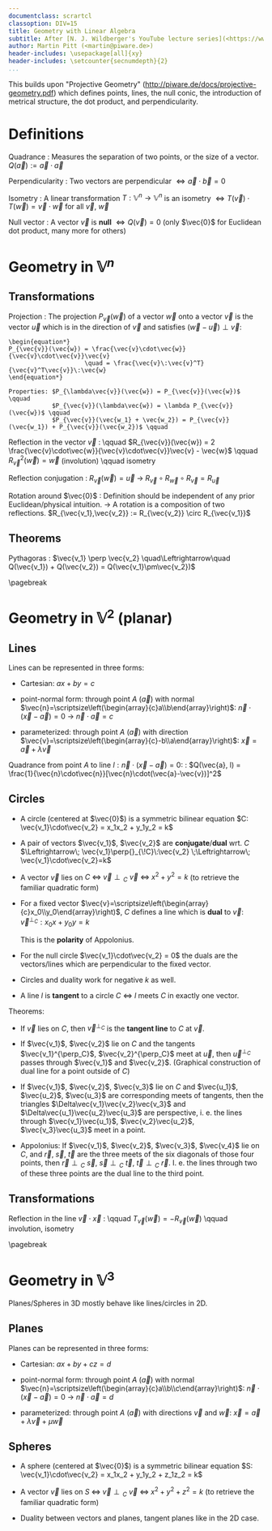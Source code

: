 ```yaml
---
documentclass: scrartcl
classoption: DIV=15
title: Geometry with Linear Algebra
subtitle: After [N. J. Wildberger's YouTube lecture series](<https://www.youtube.com/watch?v=nJdWFoliRnc&list=PL01A21B9E302D50C1&index=27>)
author: Martin Pitt (<martin@piware.de>)
header-includes: \usepackage[all]{xy}
header-includes: \setcounter{secnumdepth}{2}
...
```


This builds upon "Projective Geometry" (<http://piware.de/docs/projective-geometry.pdf>)
which defines points, lines, the null conic, the introduction of metrical
structure, the dot product, and perpendicularity.

Definitions
===========

Quadrance
:    Measures the separation of two points, or the size of a vector.
     $Q(\vec{a}) := \vec{a}\cdot\vec{a}$

Perpendicularity
:    Two vectors are perpendicular $\Leftrightarrow \vec{a}\cdot\vec{b}=0$

Isometry
:    A linear transformation $T:\mathbb{V}^n \rightarrow \mathbb{V}^n$ is an
     isometry $\Leftrightarrow T(\vec{v})\cdot T(\vec{w}) = \vec{v}\cdot\vec{w}$
     for all $\vec{v}$, $\vec{w}$

Null vector
:    A vector $\vec{v}$ is **null** $\Leftrightarrow Q(\vec{v}) = 0$ (only
     $\vec{0}$ for Euclidean dot product, many more for others)

Geometry in $\mathbb{V}^n$
===========================

Transformations
---------------
Projection
:   The projection $P_{\vec{v}}(\vec{w})$ of a vector $\vec{w}$ onto a vector $\vec{v}$
    is the vector $\vec{u}$ which is in the direction of $\vec{v}$ and satisfies
    $(\vec{w}-\vec{u})\perp\vec{v}$:

    \begin{equation*}
    P_{\vec{v}}(\vec{w}) = \frac{\vec{v}\cdot\vec{w}}{\vec{v}\cdot\vec{v}}\vec{v}
                         \quad = \frac{\vec{v}\:\vec{v}^T}{\vec{v}^T\vec{v}}\:\vec{w}
    \end{equation*}

    Properties: $P_{\lambda\vec{v}}(\vec{w}) = P_{\vec{v}}(\vec{w})$ \qquad
                $P_{\vec{v}}(\lambda\vec{w}) = \lambda P_{\vec{v}}(\vec{w})$ \qquad
                $P_{\vec{v}}(\vec{w_1} + \vec{w_2}) = P_{\vec{v}}(\vec{w_1}) + P_{\vec{v}}(\vec{w_2})$ \qquad


Reflection in the vector $\vec{v}$
:   \qquad $R_{\vec{v}}(\vec{w}) = 2 \frac{\vec{v}\cdot\vec{w}}{\vec{v}\cdot\vec{v}}\vec{v} - \vec{w}$
    \qquad $R_{\vec{v}}^2(\vec{w})=\vec{w}$ (involution)
    \qquad isometry

Reflection conjugation
:    $R_{\vec{v}}(\vec{w}) = \vec{u} \;\rightarrow\; R_{\vec{v}} \circ R_{\vec{w}} \circ R_{\vec{v}} = R_{\vec{u}}$

Rotation around $\vec{0}$
:    Definition should be independent of any prior Euclidean/physical
     intuition. $\rightarrow$ A rotation is a composition of two reflections.
     $R_{\vec{v_1},\vec{v_2}} := R_{\vec{v_2}} \circ R_{\vec{v_1}}$

Theorems
--------

Pythagoras
:    $\vec{v_1} \perp \vec{v_2} \quad\Leftrightarrow\quad Q(\vec{v_1}) + Q(\vec{v_2}) = Q(\vec{v_1}\pm\vec{v_2})$


\pagebreak

Geometry in $\mathbb{V}^2$ (planar)
===================================

Lines
-----
Lines can be represented in three forms:

 - Cartesian: $ax+by=c$

 - point-normal form: through point $A$ ($\vec{a}$) with normal
   $\vec{n}=\scriptsize\left(\begin{array}{c}a\\b\end{array}\right)$:
   $\vec{n}\cdot(\vec{x}-\vec{a})=0$
   $\rightarrow$ $\vec{n}\cdot\vec{a}=c$

 - parameterized: through point $A$ ($\vec{a}$) with direction
   $\vec{v}=\scriptsize\left(\begin{array}{c}-b\\a\end{array}\right)$:
   $\vec{x}=\vec{a} + \lambda\vec{v}$

Quadrance from point $A$ to line $l:\vec{n}\cdot(\vec{x}-\vec{a})=0$:
:   $Q(\vec{a}, l) = \frac{1}{\vec{n}\cdot\vec{n}}[\vec{n}\cdot(\vec{a}-\vec{v})]^2$

Circles
-------
 - A circle (centered at $\vec{0}$) is a symmetric bilinear equation
   $C: \vec{v_1}\cdot\vec{v_2} = x_1x_2 + y_1y_2 = k$

 - A pair of vectors $\vec{v_1}$, $\vec{v_2}$ are **conjugate**/**dual** wrt. $C$
   $\Leftrightarrow\; \vec{v_1}\perp{}_{\!C}\:\vec{v_2} \;\Leftrightarrow\; \vec{v_1}\cdot\vec{v_2}=k$

 - A vector $\vec{v}$ lies on $C \;\Leftrightarrow\; \vec{v}\perp{}_{\!C}\:\vec{v}$
   $\Leftrightarrow\; x^2+y^2=k$ (to retrieve the familiar quadratic form)

 - For a fixed vector $\vec{v}=\scriptsize\left(\begin{array}{c}x_0\\y_0\end{array}\right)$,
   $C$ defines a line which is **dual** to $\vec{v}$: $\vec{v}^{\perp_C}: x_0 x+ y_0 y = k$

    This is the **polarity** of Appolonius.

 - For the null circle $\vec{v_1}\cdot\vec{v_2} = 0$ the duals are
   the vectors/lines which are perpendicular to the fixed vector.

 - Circles and duality work for negative $k$ as well.

 - A line $l$ is **tangent** to a circle $C$ $\Leftrightarrow$ $l$ meets $C$ in
   exactly one vector.

Theorems:

 - If $\vec{v}$ lies on $C$, then $\vec{v}^{\perp_C}$ is the **tangent line** to $C$
   at $\vec{v}$.

 - If $\vec{v_1}$, $\vec{v_2}$ lie on $C$ and the tangents
   $\vec{v_1}^{\perp_C}$, $\vec{v_2}^{\perp_C}$ meet at $\vec{u}$, then
   $\vec{u}^{\perp_C}$ passes through $\vec{v_1}$ and $\vec{v_2}$. (Graphical
   construction of dual line for a point outside of $C$)

 - If $\vec{v_1}$, $\vec{v_2}$, $\vec{v_3}$ lie on $C$ and $\vec{u_1}$,
   $\vec{u_2}$, $\vec{u_3}$ are corresponding meets of tangents, then
   the triangles $\Delta\vec{v_1}\vec{v_2}\vec{v_3}$ and
   $\Delta\vec{u_1}\vec{u_2}\vec{u_3}$ are perspective, i. e. the lines
   through $\vec{v_1}\vec{u_1}$, $\vec{v_2}\vec{u_2}$, $\vec{v_3}\vec{u_3}$
   meet in a point.

 - Appolonius: If $\vec{v_1}$, $\vec{v_2}$, $\vec{v_3}$, $\vec{v_4}$ lie on $C$, and
   $\vec{r}$, $\vec{s}$, $\vec{t}$ are the three meets of the six diagonals of
   those four points, then $\vec{r}\perp{}_{\!C}\:\vec{s}$,
   $\vec{s}\perp{}_{\!C}\:\vec{t}$, $\vec{t}\perp{}_{\!C}\:\vec{r}$. I. e. the
   lines through two of these three points are the dual line to the third
   point.


Transformations
---------------
Reflection in the line $\vec{v}\cdot\vec{x}$
:    \qquad $T_{\vec{v}}(\vec{w}) = - R_{\vec{v}}(\vec{w})$
     \qquad involution, isometry

\pagebreak

Geometry in $\mathbb{V}^3$
==========================
Planes/Spheres in 3D mostly behave like lines/circles in 2D.

Planes
------
Planes can be represented in three forms:

 - Cartesian: $ax+by+cz=d$

 - point-normal form: through point $A$ ($\vec{a}$) with normal
   $\vec{n}=\scriptsize\left(\begin{array}{c}a\\b\\c\end{array}\right)$:
   $\vec{n}\cdot(\vec{x}-\vec{a})=0$
   $\rightarrow$ $\vec{n}\cdot\vec{a}=d$

 - parameterized: through point $A$ ($\vec{a}$) with directions
   $\vec{v}$ and $\vec{w}$:
   $\vec{x}=\vec{a} + \lambda\vec{v} + \mu\vec{w}$

Spheres
-------
 - A sphere (centered at $\vec{0}$) is a symmetric bilinear equation
   $S: \vec{v_1}\cdot\vec{v_2} = x_1x_2 + y_1y_2 + z_1z_2 = k$

 - A vector $\vec{v}$ lies on $S \;\Leftrightarrow\; \vec{v}\perp{}_{\!C}\:\vec{v}$
   $\Leftrightarrow\; x^2+y^2+z^2=k$ (to retrieve the familiar quadratic form)

 - Duality between vectors and planes, tangent planes like in the 2D case.


<!--- vim: ft=markdown
-->
